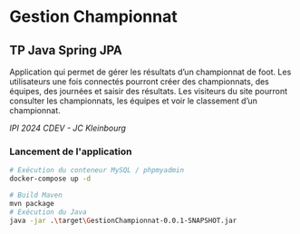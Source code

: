 # Gestion Championnat

## TP Java Spring JPA

Application qui permet de gérer les résultats d’un championnat de foot. Les utilisateurs une fois connectés pourront créer des championnats, des équipes, des journées et saisir des résultats. Les visiteurs du site pourront consulter les championnats, les équipes et voir le classement d’un championnat.

_IPI 2024 CDEV - JC Kleinbourg_

### Lancement de l'application

```Bash
# Exécution du conteneur MySQL / phpmyadmin
docker-compose up -d

# Build Maven
mvn package
# Exécution du Java
java -jar .\target\GestionChampionnat-0.0.1-SNAPSHOT.jar
```
